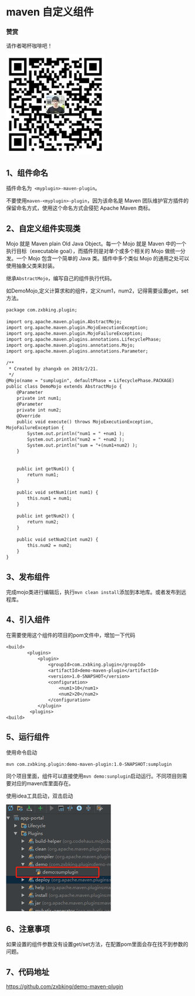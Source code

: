 # maven 自定义组件

### 赞赏

请作者喝杯咖啡吧！

![idea-plugin](/doc/weix.png)


## 1、组件命名

插件命名为` <myplugin>-maven-plugin`。

不要使用`maven-<myplugin>-plugin`，因为该命名是 Maven 团队维护官方插件的保留命名方式，使用这个命名方式会侵犯 Apache Maven 商标。

## 2、自定义组件实现类

Mojo 就是 Maven plain Old Java Object。每一个 Mojo 就是 Maven 中的一个执行目标（executable goal），而插件则是对单个或多个相关的 Mojo 做统一分发。一个 Mojo 包含一个简单的 Java 类。插件中多个类似 Mojo 的通用之处可以使用抽象父类来封装。

继承`AbstractMojo`，编写自己的组件执行代码。

如DemoMojo,定义计算求和的组件，定义num1，num2，记得需要设置get，set方法。
```
package com.zxbking.plugin;

import org.apache.maven.plugin.AbstractMojo;
import org.apache.maven.plugin.MojoExecutionException;
import org.apache.maven.plugin.MojoFailureException;
import org.apache.maven.plugins.annotations.LifecyclePhase;
import org.apache.maven.plugins.annotations.Mojo;
import org.apache.maven.plugins.annotations.Parameter;

/**
 * Created by zhangxb on 2019/2/21.
 */
@Mojo(name = "sumplugin", defaultPhase = LifecyclePhase.PACKAGE)
public class DemoMojo extends AbstractMojo {
    @Parameter
    private int num1;
    @Parameter
    private int num2;
    @Override
    public void execute() throws MojoExecutionException, MojoFailureException {
        System.out.println("num1 = " +num1 );
        System.out.println("num2 = " +num2 );
        System.out.println("sum = "+(num1+num2) );
    }


    public int getNum1() {
        return num1;
    }

    public void setNum1(int num1) {
        this.num1 = num1;
    }

    public int getNum2() {
        return num2;
    }

    public void setNum2(int num2) {
        this.num2 = num2;
    }
}

```

## 3、发布组件

完成mojo类进行编辑后，执行`mvn clean install`添加到本地库。或者发布到远程库。

## 4、引入组件

在需要使用这个组件的项目的pom文件中，增加一下代码

```
<build>
        <plugins>
            <plugin>
                <groupId>com.zxbking.plugin</groupId>
                <artifactId>demo-maven-plugin</artifactId>
                <version>1.0-SNAPSHOT</version>
                <configuration>
                    <num1>10</num1>
                    <num2>20</num2>
                </configuration>
            </plugin>
         <plugins>
<build>
```

## 5、运行组件

使用命令启动
```
mvn com.zxbking.plugin:demo-maven-plugin:1.0-SNAPSHOT:sumplugin
```
同个项目里面，组件可以直接使用`mvn demo:sunplugin`启动运行。不同项目则需要对应的maven库里面存在。



使用idea工具启动，双击启动

![idea-plugin](/doc/idea-plugin.png)


## 6、注意事项

如果设置的组件参数没有设置get/set方法，在配置pom里面会存在找不到参数的问题。

## 7、代码地址

https://github.com/zxbking/demo-maven-plugin